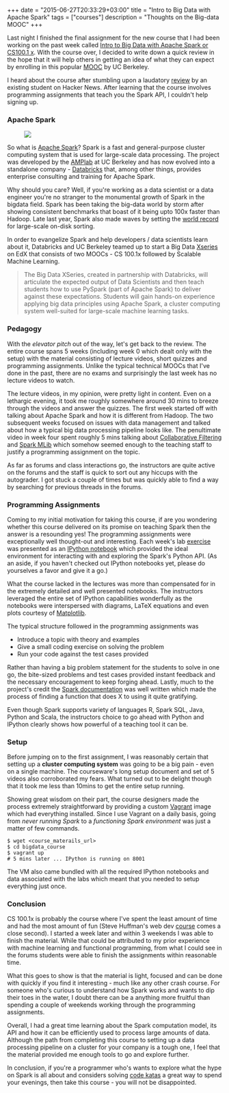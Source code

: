 +++
date = "2015-06-27T20:33:29+03:00"
title = "Intro to Big Data with Apache Spark"
tags = ["courses"]
description = "Thoughts on the Big-data MOOC"
+++

Last night I finished the final assignment for the new course that I had been working on the past week called [Intro to Big Data with Apache Spark or CS100.1 x](https://www.edx.org/course/introduction-big-data-apache-spark-uc-berkeleyx-cs100-1x). With the course over, I decided to write down a quick review in the hope that it will help others in getting an idea of what they can expect by enrolling in this popular [MOOC](https://en.wikipedia.org/wiki/Massive_open_online_course) by UC Berkeley.

I heard about the course after stumbling upon a laudatory [review](https://news.ycombinator.com/item?id=9702803) by an existing student on Hacker News. After learning that the course involves programming assignments that teach you the Spark API, I couldn't help signing up.

### Apache Spark

<figure><img data-action="zoom" src="/images/spark.png"></img>
</figure>

So what is [Apache Spark](https://spark.apache.org)? Spark is a fast and general-purpose cluster computing system that is used for large-scale data processing. The project was developed by the [AMPlab](https://amplab.cs.berkeley.edu/) at UC Berkeley and has now evolved into a standalone company - [Databricks](https://databricks.com/) that, among other things, provides enterprise consulting and training for Apache Spark.  

Why should you care? Well, if you're working as a data scientist or a data engineer you're no stranger to the monumental growth of Spark in the bigdata field. Spark has been taking the big-data world by storm after showing consistent benchmarks that boast of it being upto 100x faster than Hadoop. Late last year, Spark also made waves by setting the [world record](https://databricks.com/blog/2014/11/05/spark-officially-sets-a-new-record-in-large-scale-sorting.html) for large-scale on-disk sorting.

In order to evangelize Spark and help developers / data scientists learn about it, Databricks and UC Berkeley teamed up to start a Big Data [Xseries](https://www.edx.org/xseries) on EdX that consists of two MOOCs - CS 100.1x followed by Scalable Machine Learning.

> The Big Data XSeries, created in partnership with Databricks, will articulate the expected output of Data Scientists and then teach students how to use PySpark (part of Apache Spark) to deliver against these expectations.  Students will gain hands-on experience applying big data principles using Apache Spark, a cluster computing system well-suited for large-scale machine learning tasks.

### Pedagogy
With the *elevator pitch* out of the way, let's get back to the review. The entire course spans 5 weeks (including week 0 which dealt only with the setup) with the material consisting of lecture videos, short quizzes and programming assignments. Unlike the typical technical MOOCs that I've done in the past, there are no exams and surprisingly the last week has no lecture videos to watch.

The lecture videos, in my opinion, were pretty light in content. Even on a lethargic evening, it took me roughly somewhere around 30 mins to breeze through the videos and answer the quizzes. The first week started off with talking about Apache Spark and how it is different from Hadoop. The two subsequent weeks focused on issues with data management and talked about how a typical big data processing pipeline looks like. The penultimate video in week four spent roughly 5 mins talking about [Collaborative Filtering](https://en.wikipedia.org/wiki/Collaborative_filtering) and [Spark MLib](https://spark.apache.org/docs/1.2.1/mllib-guide.html) which somehow seemed enough to the teaching staff to justify a programming assignment on the topic.

As far as forums and class interactions go, the instructors are quite active on the forums and the staff is quick to sort out any hiccups with the autograder. I got stuck a couple of times but was quickly able to find a way by searching for previous threads in the forums.

### Programming Assignments
Coming to my initial motivation for taking this course, if are you wondering whether this course delivered on its promise on teaching Spark then the answer is a resounding yes! The programming assignments were exceptionally well thought-out and interesting. Each week's lab [exercise](https://github.com/spark-mooc/mooc-setup/blob/master/lab0_student.ipynb) was presented as an [IPython notebook](http://ipython.org/notebook.html) which provided the ideal environment for interacting with and exploring the Spark's Python API.
(As an aside, if you haven't checked out IPython notebooks yet, please do yourselves a favor and give it a go.)

What the course lacked in the lectures was more than compensated for in the extremely detailed and well presented notebooks. The instructors leveraged the entire set of IPython capabilities wonderfully as the notebooks were interspersed with diagrams, LaTeX equations and even plots courtesy of [Matplotlib](http://matplotlib.org/).

The typical structure followed in the programming assignments was

- Introduce a topic with theory and examples
- Give a small coding exercise on solving the problem
- Run your code against the test cases provided

Rather than having a big problem statement for the students to solve in one go, the bite-sized problems and test cases provided instant feedback and the necessary encouragement to keep forging ahead. Lastly, much to the project's credit the [Spark documentation](https://spark.apache.org/docs/latest/api/python/pyspark.html) was well written which made the process of finding a function that does X to using it quite gratifying.

Even though Spark supports variety of languages R, Spark SQL, Java, Python and Scala, the instructors choice to go ahead with Python and IPython clearly shows how powerful of a teaching tool it can be.

### Setup

Before jumping on to the first assignment, I was reasonably certain that setting up a **cluster computing system** was going to be a big pain - even on a single machine. The courseware's long setup document and set of 5 videos also corroborated my fears. What turned out to be delight though that it took me less than 10mins to get the entire setup running.

Showing great wisdom on their part, the course designers made the process extremely straightforward by providing a custom [Vagrant](https://www.vagrantup.com/) image which had everything installed. Since I use Vagrant on a daily basis, going from *never running Spark* to a *functioning Spark environment* was just a matter of few commands.

```
$ wget <course_materails_url>
$ cd bigdata_course
$ vagrant up
# 5 mins later ... IPython is running on 8001
```

The VM also came bundled with all the required IPython notebooks and data associated with the labs which meant that you needed to setup everything just once.

### Conclusion

CS 100.1x is probably the course where I've spent the least amount of time and had the most amount of fun (Steve Huffman's web dev [course](https://www.udacity.com/course/web-development--cs253) comes a close second). I started a week later and within 3 weekends I was able to finish the material. While that could be attributed to my prior experience with machine learning and functional programming, from what I could see in the forums students were able to finish the assignments within reasonable time.

What this goes to show is that the material is light, focused and can be done with quickly if you find it interesting - much like any other crash course. For someone who's curious to understand how Spark works and wants to dip their toes in the water, I doubt there can be a anything more fruitful than spending a couple of weekends working through the programming assignments.


Overall, I had a great time learning about the Spark computation model, its API and how it can be efficiently used to process large amounts of data. Although the path from completing this course to setting up a data processing pipeline on a cluster for your company is a tough one, I feel that the material provided me enough tools to go and explore further.

In conclusion, if you're a programmer who's wants to explore what the hype on Spark is all about and considers solving [code katas](http://codekata.com/) a great way to spend your evenings, then take this course - you will not be disappointed.

